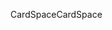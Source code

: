 <span data-ttu-id="e0835-101">CardSpace</span><span class="sxs-lookup"><span data-stu-id="e0835-101">CardSpace</span></span>